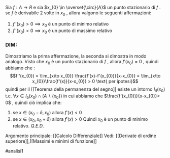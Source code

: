 Sia $f:A \to R$ e sia $x_{0} \in \overset{\circ}{A}$ un punto stazionario di $f$ .
se $f$ è derivabile 2 volte in $x_{0}$ , allora valgono le seguenti affermazioni:
1. $f''(x_{0}) > 0 \implies x_{0}$ è un punto di minimo relativo
2. $f''(x_{0}) < 0 \implies x_{0}$ è un punto di massimo relativo

### DIM:
Dimostriamo la prima affermazione, la seconda si dimostra  in modo analogo.
Visto che $x_{0}$ è un punto stazionario di $f$ , allora $f'(x_{0}) = 0$ , quindi abbiamo che :$$f''(x_{0}) = \lim_{x\to x_{0}} \frac{f'(x)-f'(x_{0})}{x-x_{0}} = \lim_{x\to x_{0}}\frac{f'(x)}{x-x_{0}} > 0 \text{ per ipotesi}$$
quindi per il [[Teorema della permanenza del segno]] esiste un intorno $I_{\delta}(x_{0})$ t.c. $\forall x \in I_{\delta}(x_{0})\cap (A\backslash \{x_{0}\})$ in cui abbiamo che $\frac{f'(x_{0})}{x-x_{0}}> 0$ , quindi ciò implica che:
1. se $x \in (x_{0}-\delta,x_{0})$ allora $f'(x) <0$
2. se $x \in (x_{0},x_{0}+\delta)$ allora $f'(x) >0$ 
Quindi $x_{0}$ è un punto di minimo relativo.
$Q.E.D.$


Argomento principale: [[Calcolo Differenziale]]
Vedi: [[Derivate di ordine superiore]],[[Massimi e minimi di funzione]]

#analisi1
